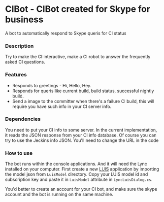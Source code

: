 # CIBot - CIBot created for Skype for business
A bot to automatically respond to Skype queris for CI status


### Description
Try to make the CI interactive, make a CI robot to answer the frequently asked CI questions.

### Features

* Responds to greetings - Hi, Hello, Hey.
* Responds for queris like current build, build status, successful nightly build.
* Send a image to the committer when there's a failure CI build, this will require you have such info in your CI server info.


### Dependencies

You need to put your CI info to some server. In the current implementation, it reads the JSON response from your CI info database.
Of course you can try to use the Jeckins info JSON. You'll need to change the URL in the code

### How to use

The bot runs within the console applications. And it will need the Lync installed on your computer.
First create a new [LUIS](https://www.luis.ai/) application by importing the model json from `LuisModel` directory. Copy your LUIS model id and subscription key and paste it in `LuisModel` attribute in `LyncLuisDialog.cs`.  


You'd better to create an account for your CI bot, and make sure the skype account and the bot is running on the same machine.
